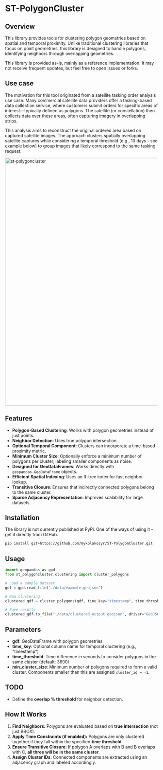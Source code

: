 # ST-PolygonCluster

## Overview
This library provides tools for clustering polygon geometries based on spatial and temporal proximity. Unlike traditional clustering libraries that focus on point geometries, this library is designed to handle polygons, identifying neighbors through overlapping geometries.

This library is provided as-is, mainly as a reference implementation. It may not receive frequent updates, but feel free to open issues or forks.

## Use case
The motivation for this tool originated from a satellite tasking order analysis use case. Many commercial satellite data providers offer a tasking-based data collection service, where customers submit orders for specific areas of interest—typically defined as polygons. The satellite (or constellation) then collects data over these areas, often capturing imagery in overlapping strips.

This analysis aims to reconstruct the original ordered area based on captured satellite images. The approach clusters spatially overlapping satellite captures while considering a temporal threshold (e.g., 10 days - see example below) to group images that likely correspond to the same tasking request.

<img width="816" alt="st-polygoncluster" src="https://github.com/user-attachments/assets/73d72b6d-6f88-4b5c-a54f-9ff31ea17040" />

## Features
- **Polygon-Based Clustering**: Works with polygon geometries instead of just points.
- **Neighbor Detection**: Uses true polygon intersection.
- **Optional Temporal Component**: Clusters can incorporate a time-based proximity metric.
- **Minimum Cluster Size**: Optionally enforce a minimum number of polygons per cluster, labeling smaller components as noise.
- **Designed for GeoDataFrames**: Works directly with `geopandas.GeoDataFrame` objects.
- **Efficient Spatial Indexing**: Uses an R-tree index for fast neighbor lookup.
- **Transitive Closure**: Ensures that indirectly connected polygons belong to the same cluster.
- **Sparse Adjacency Representation**: Improves scalability for large datasets.

## Installation
The library is not currently published at PyPi. One of the ways of using it - get it directly from GitHub.

```bash
pip install git+https://github.com/mykolakozyr/ST-PolygonCluster.git
```

## Usage
```python
import geopandas as gpd
from st_polygoncluster.clustering import cluster_polygons

# Load a sample dataset
gdf = gpd.read_file("./data/example.geojson")

# Run clustering
clustered_gdf = cluster_polygons(gdf, time_key="timestamp", time_threshold=600, min_cluster_size=2)

# Save results
clustered_gdf.to_file("./data/clustered_output.geojson", driver="GeoJSON")
```

## Parameters
- **gdf**: GeoDataFrame with polygon geometries
- **time_key**: Optional column name for temporal clustering (e.g., "timestamp")
- **time_threshold**: Time difference in seconds to consider polygons in the same cluster (default: 3600)
- **min_cluster_size**: Minimum number of polygons required to form a valid cluster. Components smaller than this are assigned `cluster_id = -1`.

## TODO
- Define the **overlap % threshold** for neighbor detection.

## How It Works
1. **Find Neighbors:** Polygons are evaluated based on **true intersection** (not just BBOX).
2. **Apply Time Constraints (if enabled):** Polygons are only clustered together if they fall within the specified **time threshold**.
3. **Ensure Transitive Closure:** If polygon A overlaps with B and B overlaps with C, **all three will be in the same cluster**.
4. **Assign Cluster IDs:** Connected components are extracted using an adjacency graph and labeled accordingly.